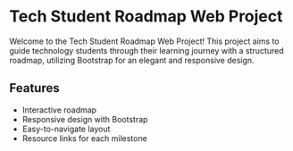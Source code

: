 # Tech Student Roadmap Web Project

Welcome to the Tech Student Roadmap Web Project! This project aims to guide technology students through their learning journey with a structured roadmap, utilizing Bootstrap for an elegant and responsive design.

## Features

- Interactive roadmap
- Responsive design with Bootstrap
- Easy-to-navigate layout
- Resource links for each milestone
